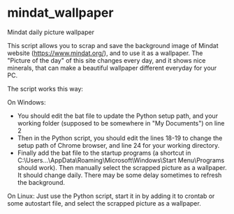 # mindat_wallpaper
Mindat daily picture wallpaper

This script allows you to scrap and save the background image of Mindat website (https://www.mindat.org/), and to use it as a wallpaper. The "Picture of the day" of this site changes every day, and it shows nice minerals, that can make a beautiful wallpaper different everyday for your PC.

The script works this way:

On Windows:
- You should edit the bat file to update the Python setup path, and your working folder (supposed to be somewhere in "My Documents") on line 2
- Then in the Python script, you should edit the lines 18-19 to change the setup path of Chrome browser, and line 24 for your working directory.
- Finally add the bat file to the startup programs (a shortcut in C:\Users\...\AppData\Roaming\Microsoft\Windows\Start Menu\Programs should work).
Then manually select the scrapped picture as a wallpaper. It should change daily. There may be some delay sometimes to refresh the background.

On Linux:
Just use the Python script, start it in by adding it to crontab or some autostart file, and select the scrapped picture as a wallpaper.
